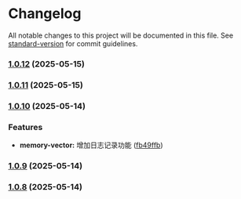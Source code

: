# Changelog

All notable changes to this project will be documented in this file. See [standard-version](https://github.com/conventional-changelog/standard-version) for commit guidelines.

### [1.0.12](https://github.com/nacos-group/nacos-mcp-router/compare/v1.0.11...v1.0.12) (2025-05-15)

### [1.0.11](https://github.com/nacos-group/nacos-mcp-router/compare/v1.0.10...v1.0.11) (2025-05-15)

### [1.0.10](https://github.com/nacos-group/nacos-mcp-router/compare/v1.0.9...v1.0.10) (2025-05-14)


### Features

* **memory-vector:** 增加日志记录功能 ([fb49ffb](https://github.com/nacos-group/nacos-mcp-router/commit/fb49ffb60f728bd027664785278088b7269ee3c3))

### [1.0.9](https://github.com/nacos-group/nacos-mcp-router/compare/v1.0.6...v1.0.9) (2025-05-14)

### [1.0.8](https://github.com/nacos-group/nacos-mcp-router/compare/v1.0.6...v1.0.8) (2025-05-14)
